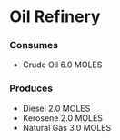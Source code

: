 # Oil Refinery

### Consumes

 - Crude Oil 6.0 MOLES


### Produces

 - Diesel 2.0 MOLES
 - Kerosene 2.0 MOLES
 - Natural Gas 3.0 MOLES
